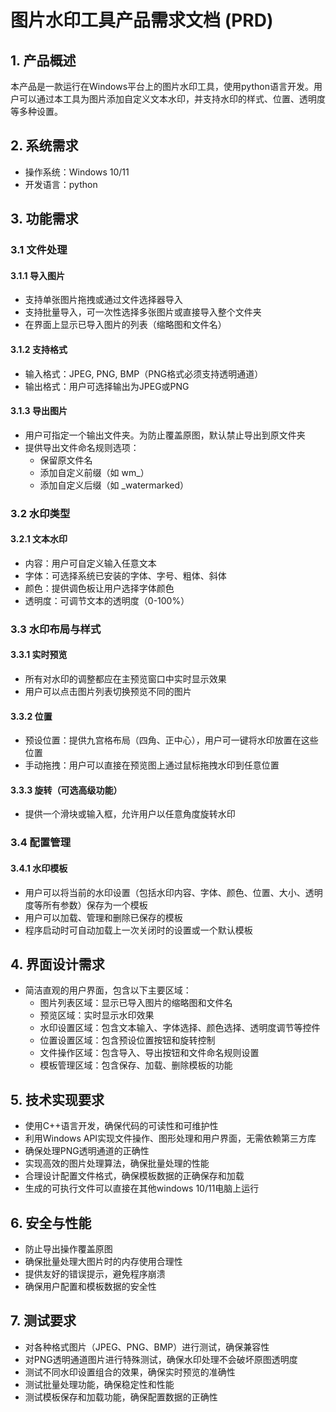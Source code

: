 # 图片水印工具产品需求文档 (PRD)

## 1. 产品概述
本产品是一款运行在Windows平台上的图片水印工具，使用python语言开发。用户可以通过本工具为图片添加自定义文本水印，并支持水印的样式、位置、透明度等多种设置。

## 2. 系统需求
- 操作系统：Windows 10/11
- 开发语言：python

## 3. 功能需求

### 3.1 文件处理
#### 3.1.1 导入图片
- 支持单张图片拖拽或通过文件选择器导入
- 支持批量导入，可一次性选择多张图片或直接导入整个文件夹
- 在界面上显示已导入图片的列表（缩略图和文件名）

#### 3.1.2 支持格式
- 输入格式：JPEG, PNG, BMP（PNG格式必须支持透明通道）
- 输出格式：用户可选择输出为JPEG或PNG

#### 3.1.3 导出图片
- 用户可指定一个输出文件夹。为防止覆盖原图，默认禁止导出到原文件夹
- 提供导出文件命名规则选项：
  - 保留原文件名
  - 添加自定义前缀（如 wm_）
  - 添加自定义后缀（如 _watermarked）

### 3.2 水印类型
#### 3.2.1 文本水印
- 内容：用户可自定义输入任意文本
- 字体：可选择系统已安装的字体、字号、粗体、斜体
- 颜色：提供调色板让用户选择字体颜色
- 透明度：可调节文本的透明度（0-100%）

### 3.3 水印布局与样式
#### 3.3.1 实时预览
- 所有对水印的调整都应在主预览窗口中实时显示效果
- 用户可以点击图片列表切换预览不同的图片

#### 3.3.2 位置
- 预设位置：提供九宫格布局（四角、正中心），用户可一键将水印放置在这些位置
- 手动拖拽：用户可以直接在预览图上通过鼠标拖拽水印到任意位置

#### 3.3.3 旋转（可选高级功能）
- 提供一个滑块或输入框，允许用户以任意角度旋转水印

### 3.4 配置管理
#### 3.4.1 水印模板
- 用户可以将当前的水印设置（包括水印内容、字体、颜色、位置、大小、透明度等所有参数）保存为一个模板
- 用户可以加载、管理和删除已保存的模板
- 程序启动时可自动加载上一次关闭时的设置或一个默认模板

## 4. 界面设计需求
- 简洁直观的用户界面，包含以下主要区域：
  - 图片列表区域：显示已导入图片的缩略图和文件名
  - 预览区域：实时显示水印效果
  - 水印设置区域：包含文本输入、字体选择、颜色选择、透明度调节等控件
  - 位置设置区域：包含预设位置按钮和旋转控制
  - 文件操作区域：包含导入、导出按钮和文件命名规则设置
  - 模板管理区域：包含保存、加载、删除模板的功能

## 5. 技术实现要求
- 使用C++语言开发，确保代码的可读性和可维护性
- 利用Windows API实现文件操作、图形处理和用户界面，无需依赖第三方库
- 确保处理PNG透明通道的正确性
- 实现高效的图片处理算法，确保批量处理的性能
- 合理设计配置文件格式，确保模板数据的正确保存和加载
- 生成的可执行文件可以直接在其他windows 10/11电脑上运行

## 6. 安全与性能
- 防止导出操作覆盖原图
- 确保批量处理大图片时的内存使用合理性
- 提供友好的错误提示，避免程序崩溃
- 确保用户配置和模板数据的安全性

## 7. 测试要求
- 对各种格式图片（JPEG、PNG、BMP）进行测试，确保兼容性
- 对PNG透明通道图片进行特殊测试，确保水印处理不会破坏原图透明度
- 测试不同水印设置组合的效果，确保实时预览的准确性
- 测试批量处理功能，确保稳定性和性能
- 测试模板保存和加载功能，确保配置数据的正确性